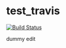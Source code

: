test_travis
============

[![Build Status](https://travis-ci.org/grupocitec/test_travis.png?branch=master)](https://travis-ci.org/grupocitec/test_travis)

dummy edit
